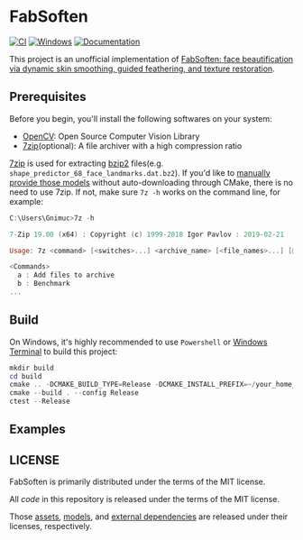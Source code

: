 # FabSoften

[![CI](https://github.com/Gnimuc/FabSoften/actions/workflows/CI.yml/badge.svg)](https://github.com/Gnimuc/FabSoften/actions/workflows/CI.yml)
[![Windows](https://svgshare.com/i/ZhY.svg)](https://svgshare.com/i/ZhY.svg)
[![Documentation](https://img.shields.io/badge/docs-dev-blue.svg)](https://gnimuc.github.io/FabSoften)

<!-- This project is mainly developed on Windows, and there is no intention to support other platforms at the moment. PRs are always welcome! -->

This project is an unofficial implementation of [FabSoften: face beautification via dynamic skin smoothing, guided feathering, and texture restoration](https://openaccess.thecvf.com/content_CVPRW_2020/papers/w31/Velusamy_FabSoften_Face_Beautification_via_Dynamic_Skin_Smoothing_Guided_Feathering_and_CVPRW_2020_paper.pdf). 

## Prerequisites

Before you begin, you'll install the following softwares on your system:

- [OpenCV](https://github.com/opencv/opencv): Open Source Computer Vision Library
- [7zip](https://www.7-zip.org/)(optional): A file archiver with a high compression ratio

[7zip](https://www.7-zip.org/) is used for extracting [bzip2](https://en.wikipedia.org/wiki/Bzip2) files(e.g. `shape_predictor_68_face_landmarks.dat.bz2`). If you'd like to [manually provide those models](./models/README.md) without auto-downloading through CMake, there is no need to use 7zip. If not, make sure `7z -h` works on the command line, for example:

```powershell
C:\Users\Gnimuc>7z -h

7-Zip 19.00 (x64) : Copyright (c) 1999-2018 Igor Pavlov : 2019-02-21

Usage: 7z <command> [<switches>...] <archive_name> [<file_names>...] [@listfile]

<Commands>
  a : Add files to archive
  b : Benchmark
...
```

<!-- On Linux or macOS, you need `bzip2`. -->

## Build
On Windows, it's highly recommended to use `Powershell` or [Windows Terminal](https://aka.ms/terminal) to build this project:

<!-- I believe pro-Linux/macOS users are savvy enough to fix any problems on their own. ;) -->

```powershell
mkdir build
cd build
cmake .. -DCMAKE_BUILD_TYPE=Release -DCMAKE_INSTALL_PREFIX=~/your_home_dir
cmake --build . --config Release
ctest --Release
```

## Examples

## LICENSE

FabSoften is primarily distributed under the terms of the MIT license.

All _code_ in this repository is released under the terms of the MIT license.

Those [assets](./assets), [models](./models), and [external dependencies](./external) are released under their licenses, respectively.
